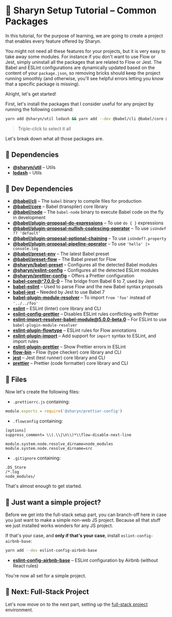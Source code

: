 # 🌹 Sharyn Setup Tutorial – Common Packages

In this tutorial, for the purpose of learning, we are going to create a project that enables every feature offered by Sharyn.

You might not need all these features for your projects, but it is very easy to take away some modules. For instance if you don't want to use Flow or Jest, simply uninstall all the packages that are related to Flow or Jest. The Babel and ESLint configurations are dynamically updated based on the content of your `package.json`, so removing bricks should keep the project running smoothly (and otherwise, you'll see helpful errors letting you know that a specific package is missing).

Alright, let's get started!

First, let's install the packages that I consider useful for any project by running the following command:

```bash
yarn add @sharyn/util lodash && yarn add --dev @babel/cli @babel/core @babel/node @babel/plugin-proposal-do-expressions @babel/plugin-proposal-nullish-coalescing-operator @babel/plugin-proposal-optional-chaining @babel/plugin-proposal-pipeline-operator @babel/preset-env @babel/preset-flow @sharyn/babel-preset @sharyn/eslint-config @sharyn/prettier-config babel-core@^7.0.0-0 babel-eslint babel-jest babel-plugin-module-resolver eslint eslint-config-prettier eslint-import-resolver-babel-module@5.0.0-beta.0 eslint-plugin-flowtype eslint-plugin-import eslint-plugin-prettier flow-bin jest prettier
```

> Triple-click to select it all

Let's break down what all those packages are.

## 🌹 Dependencies

- [**@sharyn/util**](https://github.com/sharynjs/sharyn/tree/master/packages/util) – Utils
- [**lodash**](https://lodash.com/) – Utils

## 🌹 Dev Dependencies

- [**@babel/cli**](https://github.com/babel/babel/tree/master/packages/babel-cli) – The `babel` binary to compile files for production
- [**@babel/core**](https://github.com/babel/babel/tree/master/packages/babel-core) – Babel (transpiler) core library
- [**@babel/node**](https://github.com/babel/babel/tree/master/packages/babel-node) – The `babel-node` binary to execute Babel code on the fly in development
- [**@babel/plugin-proposal-do-expressions**](https://github.com/babel/babel/tree/master/packages/babel-plugin-proposal-do-expressions) – To use `do { }` expressions
- [**@babel/plugin-proposal-nullish-coalescing-operator**](https://github.com/babel/babel/tree/master/packages/babel-plugin-proposal-nullish-coalescing-operator) – To use `isUndef ?? 'default'`
- [**@babel/plugin-proposal-optional-chaining**](https://github.com/babel/babel/tree/master/packages/babel-plugin-proposal-optional-chaining) – To use `isUndef?.property`
- [**@babel/plugin-proposal-pipeline-operator**](https://github.com/babel/babel/tree/master/packages/babel-plugin-proposal-pipeline-operator) – To use `'hello' |> console.log`
- [**@babel/preset-env**](https://github.com/babel/babel/tree/master/packages/babel-preset-env) – The latest Babel preset
- [**@babel/preset-flow**](https://github.com/babel/babel/tree/master/packages/babel-preset-flow) – The Babel preset for Flow
- [**@sharyn/babel-preset**](https://github.com/sharynjs/sharyn/tree/master/packages/babel-preset) – Configures all the detected Babel modules
- [**@sharyn/eslint-config**](https://github.com/sharynjs/sharyn/tree/master/packages/eslint-config) – Configures all the detected ESLint modules
- [**@sharyn/prettier-config**](https://github.com/sharynjs/sharyn/tree/master/packages/prettier-config) – Offers a Prettier configuration
- [**babel-core@^7.0.0-0**](https://github.com/babel/babel-bridge) – The bridge from Babel 6 to 7, used by Jest
- [**babel-eslint**](https://github.com/babel/babel-eslint) – Used to parse Flow and the new Babel syntax proposals
- [**babel-jest**](https://github.com/facebook/jest/tree/master/packages/babel-jest) – Needed by Jest to use Babel 7
- [**babel-plugin-module-resolver**](https://github.com/tleunen/babel-plugin-module-resolver) – To import `from 'foo'` instead of `'../../foo'`
- [**eslint**](https://eslint.org/) – ESLint (linter) core library and CLI
- [**eslint-config-prettier**](https://github.com/prettier/eslint-config-prettier) – Disables ESLint rules conflicting with Prettier
- [**eslint-import-resolver-babel-module@5.0.0-beta.0**](https://github.com/tleunen/eslint-import-resolver-babel-module) – For ESLint to use `babel-plugin-module-resolver`
- [**eslint-plugin-flowtype**](https://github.com/gajus/eslint-plugin-flowtype) – ESLint rules for Flow annotations
- [**eslint-plugin-import**](https://github.com/benmosher/eslint-plugin-import) – Add support for `import` syntax to ESLint, and import rules
- [**eslint-plugin-prettier**](https://github.com/prettier/eslint-plugin-prettier) – Show Prettier errors in ESLint
- [**flow-bin**](https://flow.org/) – Flow (type checker) core library and CLI
- [**jest**](https://jestjs.io/) – Jest (test runner) core library and CLI
- [**prettier**](https://prettier.io/) – Prettier (code formatter) core library and CLI

## 🌹 Files

Now let's create the following files:

- `.prettierrc.js` containing:

```js
module.exports = require('@sharyn/prettier-config')
```

- `.flowconfig` containing:

```
[options]
suppress_comment= \\(.\\|\n\\)*\\flow-disable-next-line

module.system.node.resolve_dirname=node_modules
module.system.node.resolve_dirname=src
```

- `.gitignore` containing:

```
.DS_Store
/*.log
node_modules/
```

That's almost enough to get started.

## 🌹 Just want a simple project?

Before we get into the full-stack setup part, you can branch-off here in case you just want to make a simple non-web JS project. Because all that stuff we just installed works wonders for any JS project.

If that's your case, and **only if that's your case**, install `eslint-config-airbnb-base`:

```bash
yarn add --dev eslint-config-airbnb-base
```

- [**eslint-config-airbnb-base**](https://github.com/airbnb/javascript/tree/master/packages/eslint-config-airbnb-base) – ESLint configuration by Airbnb (without React rules)

You're now all set for a simple project.

## 🌹 Next: Full-Stack Project

Let's now move on to the next part, setting up the [full-stack project](https://github.com/sharynjs/sharyn/blob/master/docs/2-setup-full-stack.md) environment.
